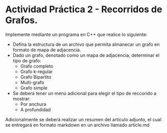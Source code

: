 # Actividad Práctica 2 - Recorridos de Grafos.


Implemente mediante un programa en C++ que realice lo siguiente:

  * Defina la estructura de un archivo que permita almanecar un grafo en formato de mapa de adjacencia.
  * Dado un grafo, denotado como un mapa de adjacencia, determinar el tipo de grafo:
    * Grafo completo
    * Grafo k-regular
    * Grafo Bipartito
    * Multi-grafo
    * Grafo simple
  * Se deberá tener un menú adicional para elegir el tipo de reccorido a mostrar:
    * Por anchura
    * A profundidad

Adicionalmente se deberá realizar un resumen del artículo adjunto, el cual se entregará en formato markdown en un archivo llamado article.md

